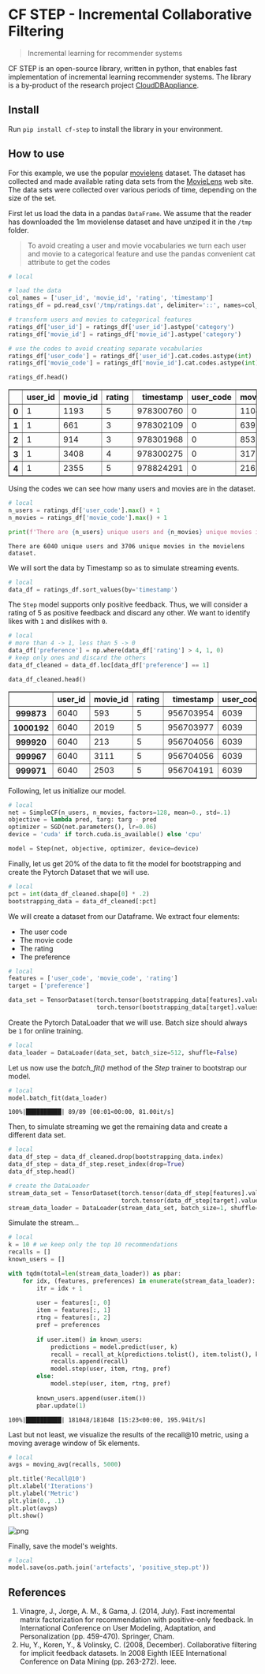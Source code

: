 # CF STEP - Incremental Collaborative Filtering
> Incremental learning for recommender systems


CF STEP is an open-source library, written in python, that enables fast implementation of incremental learning recommender systems. The library is a by-product of the research project [CloudDBAppliance](https://clouddb.eu/).

## Install

Run `pip install cf-step` to install the library in your environment.

## How to use

For this example, we use the popular [movielens](https://grouplens.org/datasets/movielens/) dataset. The dataset has collected and made available rating data sets from the [MovieLens](http://movielens.org) web site. The data sets were collected over various periods of time, depending on the size of the set.

First let us load the data in a pandas `DataFrame`. We assume that the reader has downloaded the 1m movielense dataset and have unziped it in the `/tmp` folder.

> To avoid creating a user and movie vocabularies we turn each user and movie to a categorical feature and use the pandas convenient cat attribute to get the codes

```python
# local

# load the data
col_names = ['user_id', 'movie_id', 'rating', 'timestamp']
ratings_df = pd.read_csv('/tmp/ratings.dat', delimiter='::', names=col_names, engine='python')

# transform users and movies to categorical features
ratings_df['user_id'] = ratings_df['user_id'].astype('category')
ratings_df['movie_id'] = ratings_df['movie_id'].astype('category')

# use the codes to avoid creating separate vocabularies
ratings_df['user_code'] = ratings_df['user_id'].cat.codes.astype(int)
ratings_df['movie_code'] = ratings_df['movie_id'].cat.codes.astype(int)

ratings_df.head()
```




<div>
<style scoped>
    .dataframe tbody tr th:only-of-type {
        vertical-align: middle;
    }

    .dataframe tbody tr th {
        vertical-align: top;
    }

    .dataframe thead th {
        text-align: right;
    }
</style>
<table border="1" class="dataframe">
  <thead>
    <tr style="text-align: right;">
      <th></th>
      <th>user_id</th>
      <th>movie_id</th>
      <th>rating</th>
      <th>timestamp</th>
      <th>user_code</th>
      <th>movie_code</th>
    </tr>
  </thead>
  <tbody>
    <tr>
      <th>0</th>
      <td>1</td>
      <td>1193</td>
      <td>5</td>
      <td>978300760</td>
      <td>0</td>
      <td>1104</td>
    </tr>
    <tr>
      <th>1</th>
      <td>1</td>
      <td>661</td>
      <td>3</td>
      <td>978302109</td>
      <td>0</td>
      <td>639</td>
    </tr>
    <tr>
      <th>2</th>
      <td>1</td>
      <td>914</td>
      <td>3</td>
      <td>978301968</td>
      <td>0</td>
      <td>853</td>
    </tr>
    <tr>
      <th>3</th>
      <td>1</td>
      <td>3408</td>
      <td>4</td>
      <td>978300275</td>
      <td>0</td>
      <td>3177</td>
    </tr>
    <tr>
      <th>4</th>
      <td>1</td>
      <td>2355</td>
      <td>5</td>
      <td>978824291</td>
      <td>0</td>
      <td>2162</td>
    </tr>
  </tbody>
</table>
</div>



Using the codes we can see how many users and movies are in the dataset.

```python
# local
n_users = ratings_df['user_code'].max() + 1
n_movies = ratings_df['movie_code'].max() + 1

print(f'There are {n_users} unique users and {n_movies} unique movies in the movielens dataset.')
```

    There are 6040 unique users and 3706 unique movies in the movielens dataset.


We will sort the data by Timestamp so as to simulate streaming events.

```python
# local
data_df = ratings_df.sort_values(by='timestamp')
```

The `Step` model supports only positive feedback. Thus, we will consider a rating of 5 as positive feedback and discard any other. We want to identify likes with `1` and dislikes with `0`.

```python
# local
# more than 4 -> 1, less than 5 -> 0
data_df['preference'] = np.where(data_df['rating'] > 4, 1, 0)
# keep only ones and discard the others
data_df_cleaned = data_df.loc[data_df['preference'] == 1]

data_df_cleaned.head()
```




<div>
<style scoped>
    .dataframe tbody tr th:only-of-type {
        vertical-align: middle;
    }

    .dataframe tbody tr th {
        vertical-align: top;
    }

    .dataframe thead th {
        text-align: right;
    }
</style>
<table border="1" class="dataframe">
  <thead>
    <tr style="text-align: right;">
      <th></th>
      <th>user_id</th>
      <th>movie_id</th>
      <th>rating</th>
      <th>timestamp</th>
      <th>user_code</th>
      <th>movie_code</th>
      <th>preference</th>
    </tr>
  </thead>
  <tbody>
    <tr>
      <th>999873</th>
      <td>6040</td>
      <td>593</td>
      <td>5</td>
      <td>956703954</td>
      <td>6039</td>
      <td>579</td>
      <td>1</td>
    </tr>
    <tr>
      <th>1000192</th>
      <td>6040</td>
      <td>2019</td>
      <td>5</td>
      <td>956703977</td>
      <td>6039</td>
      <td>1839</td>
      <td>1</td>
    </tr>
    <tr>
      <th>999920</th>
      <td>6040</td>
      <td>213</td>
      <td>5</td>
      <td>956704056</td>
      <td>6039</td>
      <td>207</td>
      <td>1</td>
    </tr>
    <tr>
      <th>999967</th>
      <td>6040</td>
      <td>3111</td>
      <td>5</td>
      <td>956704056</td>
      <td>6039</td>
      <td>2895</td>
      <td>1</td>
    </tr>
    <tr>
      <th>999971</th>
      <td>6040</td>
      <td>2503</td>
      <td>5</td>
      <td>956704191</td>
      <td>6039</td>
      <td>2309</td>
      <td>1</td>
    </tr>
  </tbody>
</table>
</div>



Following, let us initialize our model.

```python
# local
net = SimpleCF(n_users, n_movies, factors=128, mean=0., std=.1)
objective = lambda pred, targ: targ - pred
optimizer = SGD(net.parameters(), lr=0.06)
device = 'cuda' if torch.cuda.is_available() else 'cpu'

model = Step(net, objective, optimizer, device=device)
```

Finally, let us get 20% of the data to fit the model for bootstrapping and create the Pytorch Dataset that we will use.

```python
# local
pct = int(data_df_cleaned.shape[0] * .2)
bootstrapping_data = data_df_cleaned[:pct]
```

We will create a dataset from our Dataframe. We extract four elements:

* The user code
* The movie code
* The rating
* The preference

```python
# local
features = ['user_code', 'movie_code', 'rating']
target = ['preference']

data_set = TensorDataset(torch.tensor(bootstrapping_data[features].values), 
                         torch.tensor(bootstrapping_data[target].values))
```

Create the Pytorch DataLoader that we will use. Batch size should always be `1` for online training.

```python
# local
data_loader = DataLoader(data_set, batch_size=512, shuffle=False)
```

Let us now use the *batch_fit()* method of the *Step* trainer to bootstrap our model. 

```python
# local
model.batch_fit(data_loader)
```

    100%|██████████| 89/89 [00:01<00:00, 81.00it/s]


Then, to simulate streaming we get the remaining data and create a different data set.

```python
# local
data_df_step = data_df_cleaned.drop(bootstrapping_data.index)
data_df_step = data_df_step.reset_index(drop=True)
data_df_step.head()

# create the DataLoader
stream_data_set = TensorDataset(torch.tensor(data_df_step[features].values), 
                                torch.tensor(data_df_step[target].values))
stream_data_loader = DataLoader(stream_data_set, batch_size=1, shuffle=False)
```

Simulate the stream...

```python
# local
k = 10 # we keep only the top 10 recommendations
recalls = []
known_users = []

with tqdm(total=len(stream_data_loader)) as pbar:
    for idx, (features, preferences) in enumerate(stream_data_loader):
        itr = idx + 1
        
        user = features[:, 0]
        item = features[:, 1]
        rtng = features[:, 2]
        pref = preferences
        
        if user.item() in known_users:
            predictions = model.predict(user, k)
            recall = recall_at_k(predictions.tolist(), item.tolist(), k)
            recalls.append(recall)
            model.step(user, item, rtng, pref)
        else:
            model.step(user, item, rtng, pref)
            
        known_users.append(user.item())
        pbar.update(1)
```

    100%|██████████| 181048/181048 [15:23<00:00, 195.94it/s]


Last but not least, we visualize the results of the recall@10 metric, using a moving average window of 5k elements. 

```python
# local
avgs = moving_avg(recalls, 5000)

plt.title('Recall@10')
plt.xlabel('Iterations')
plt.ylabel('Metric')
plt.ylim(0., .1)
plt.plot(avgs)
plt.show()
```


![png](docs/images/output_27_0.png)


Finally, save the model's weights.

```python
# local
model.save(os.path.join('artefacts', 'positive_step.pt'))
```

## References

1. Vinagre, J., Jorge, A. M., & Gama, J. (2014, July). Fast incremental matrix factorization for recommendation with positive-only feedback. In International Conference on User Modeling, Adaptation, and Personalization (pp. 459-470). Springer, Cham.
2. Hu, Y., Koren, Y., & Volinsky, C. (2008, December). Collaborative filtering for implicit feedback datasets. In 2008 Eighth IEEE International Conference on Data Mining (pp. 263-272). Ieee.
